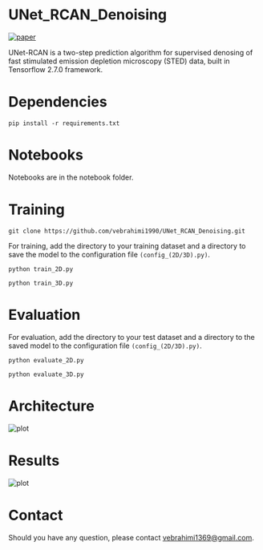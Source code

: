 # UNet_RCAN_Denoising
[![paper](https://img.shields.io/badge/bioRxiv-Paper-brightgreen)](https://www.biorxiv.org/content/biorxiv/early/2023/01/27/2023.01.26.525571.full.pdf)

UNet-RCAN is a two-step prediction algorithm for supervised denosing of fast stimulated emission depletion microscopy (STED) data, built in Tensorflow 2.7.0 framework.

# Dependencies
```
pip install -r requirements.txt
```

# Notebooks
Notebooks are in the notebook folder. 

# Training
```
git clone https://github.com/vebrahimi1990/UNet_RCAN_Denoising.git
```

For training, add the directory to your training dataset and a directory to save the model to the configuration file ```(config_(2D/3D).py)```.

```
python train_2D.py
``` 
```
python train_3D.py
```

# Evaluation
For evaluation, add the directory to your test dataset and a directory to the saved model to the configuration file ```(config_(2D/3D).py)```.

```
python evaluate_2D.py
```
```
python evaluate_3D.py
```

# Architecture
![plot](https://github.com/vebrahimi1990/UNet_RCAN_Denoising/blob/master/image%20files/Architecture.png)

# Results
![plot](https://github.com/vebrahimi1990/UNet_RCAN_Denoising/blob/master/image%20files/Results.png)

# Contact
Should you have any question, please contact vebrahimi1369@gmail.com. 
